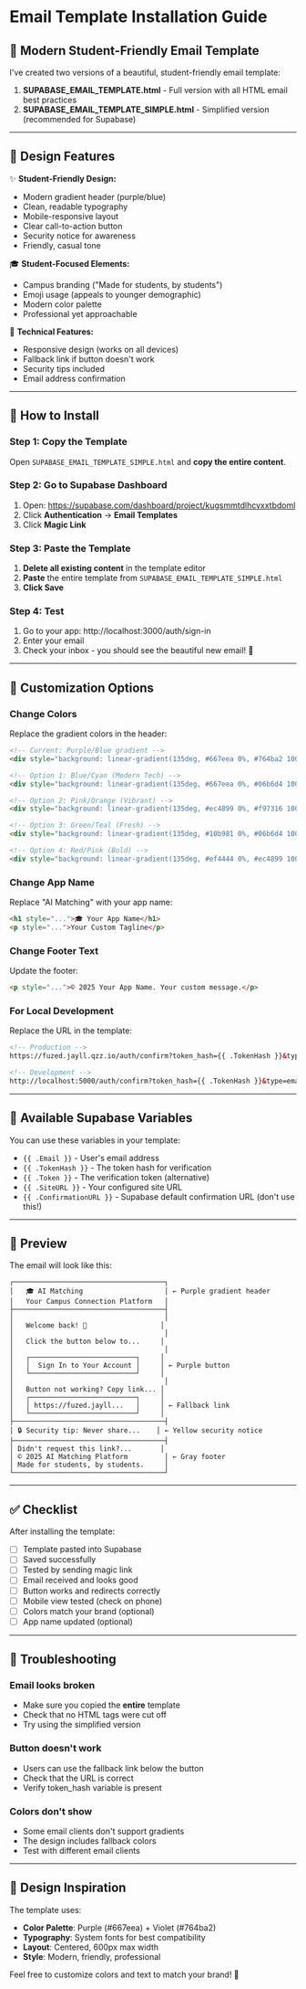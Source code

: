 # Email Template Installation Guide

## 📧 Modern Student-Friendly Email Template

I've created two versions of a beautiful, student-friendly email template:

1. **SUPABASE_EMAIL_TEMPLATE.html** - Full version with all HTML email best practices
2. **SUPABASE_EMAIL_TEMPLATE_SIMPLE.html** - Simplified version (recommended for Supabase)

---

## 🎨 Design Features

✨ **Student-Friendly Design:**
- Modern gradient header (purple/blue)
- Clean, readable typography
- Mobile-responsive layout
- Clear call-to-action button
- Security notice for awareness
- Friendly, casual tone

🎓 **Student-Focused Elements:**
- Campus branding ("Made for students, by students")
- Emoji usage (appeals to younger demographic)
- Modern color palette
- Professional yet approachable

📱 **Technical Features:**
- Responsive design (works on all devices)
- Fallback link if button doesn't work
- Security tips included
- Email address confirmation

---

## 📝 How to Install

### Step 1: Copy the Template

Open `SUPABASE_EMAIL_TEMPLATE_SIMPLE.html` and **copy the entire content**.

### Step 2: Go to Supabase Dashboard

1. Open: https://supabase.com/dashboard/project/kugsmmtdlhcyxxtbdoml
2. Click **Authentication** → **Email Templates**
3. Click **Magic Link**

### Step 3: Paste the Template

1. **Delete all existing content** in the template editor
2. **Paste** the entire template from `SUPABASE_EMAIL_TEMPLATE_SIMPLE.html`
3. **Click Save**

### Step 4: Test

1. Go to your app: http://localhost:3000/auth/sign-in
2. Enter your email
3. Check your inbox - you should see the beautiful new email! 🎉

---

## 🔧 Customization Options

### Change Colors

Replace the gradient colors in the header:

```html
<!-- Current: Purple/Blue gradient -->
<div style="background: linear-gradient(135deg, #667eea 0%, #764ba2 100%);">

<!-- Option 1: Blue/Cyan (Modern Tech) -->
<div style="background: linear-gradient(135deg, #667eea 0%, #06b6d4 100%);">

<!-- Option 2: Pink/Orange (Vibrant) -->
<div style="background: linear-gradient(135deg, #ec4899 0%, #f97316 100%);">

<!-- Option 3: Green/Teal (Fresh) -->
<div style="background: linear-gradient(135deg, #10b981 0%, #06b6d4 100%);">

<!-- Option 4: Red/Pink (Bold) -->
<div style="background: linear-gradient(135deg, #ef4444 0%, #ec4899 100%);">
```

### Change App Name

Replace "AI Matching" with your app name:

```html
<h1 style="...">🎓 Your App Name</h1>
<p style="...">Your Custom Tagline</p>
```

### Change Footer Text

Update the footer:

```html
<p style="...">© 2025 Your App Name. Your custom message.</p>
```

### For Local Development

Replace the URL in the template:

```html
<!-- Production -->
https://fuzed.jayll.qzz.io/auth/confirm?token_hash={{ .TokenHash }}&type=email

<!-- Development -->
http://localhost:5000/auth/confirm?token_hash={{ .TokenHash }}&type=email
```

---

## 🎯 Available Supabase Variables

You can use these variables in your template:

- `{{ .Email }}` - User's email address
- `{{ .TokenHash }}` - The token hash for verification
- `{{ .Token }}` - The verification token (alternative)
- `{{ .SiteURL }}` - Your configured site URL
- `{{ .ConfirmationURL }}` - Supabase default confirmation URL (don't use this!)

---

## 📸 Preview

The email will look like this:

```
┌─────────────────────────────────────┐
│   🎓 AI Matching                    │ ← Purple gradient header
│   Your Campus Connection Platform   │
├─────────────────────────────────────┤
│                                     │
│   Welcome back! 👋                  │
│                                     │
│   Click the button below to...     │
│                                     │
│   ┌──────────────────────────┐     │
│   │  Sign In to Your Account │     │ ← Purple button
│   └──────────────────────────┘     │
│                                     │
│   Button not working? Copy link... │
│   ┌──────────────────────────┐     │
│   │ https://fuzed.jayll...   │     │ ← Fallback link
│   └──────────────────────────┘     │
├─────────────────────────────────────┤
│ 🔒 Security tip: Never share...    │ ← Yellow security notice
├─────────────────────────────────────┤
│ Didn't request this link?...       │
│ © 2025 AI Matching Platform         │ ← Gray footer
│ Made for students, by students.     │
└─────────────────────────────────────┘
```

---

## ✅ Checklist

After installing the template:

- [ ] Template pasted into Supabase
- [ ] Saved successfully
- [ ] Tested by sending magic link
- [ ] Email received and looks good
- [ ] Button works and redirects correctly
- [ ] Mobile view tested (check on phone)
- [ ] Colors match your brand (optional)
- [ ] App name updated (optional)

---

## 🐛 Troubleshooting

### Email looks broken
- Make sure you copied the **entire** template
- Check that no HTML tags were cut off
- Try using the simplified version

### Button doesn't work
- Users can use the fallback link below the button
- Check that the URL is correct
- Verify token_hash variable is present

### Colors don't show
- Some email clients don't support gradients
- The design includes fallback colors
- Test with different email clients

---

## 🎨 Design Inspiration

The template uses:
- **Color Palette**: Purple (#667eea) + Violet (#764ba2)
- **Typography**: System fonts for best compatibility
- **Layout**: Centered, 600px max width
- **Style**: Modern, friendly, professional

Feel free to customize colors and text to match your brand! 🚀

